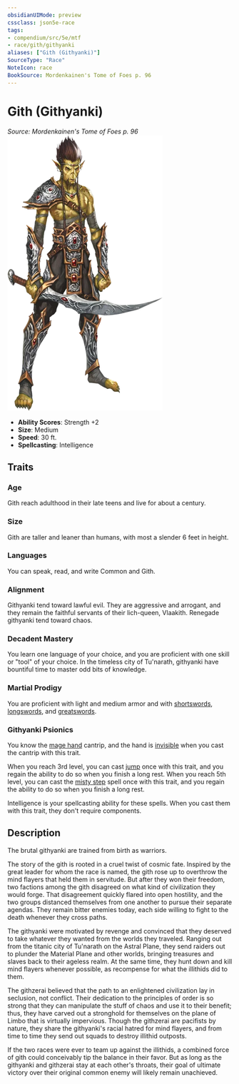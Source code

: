 ```yaml
---
obsidianUIMode: preview
cssclass: json5e-race
tags:
- compendium/src/5e/mtf
- race/gith/githyanki
aliases: ["Gith (Githyanki)"]
SourceType: "Race"
NoteIcon: race
BookSource: Mordenkainen's Tome of Foes p. 96
---
```

# Gith (Githyanki)
*Source: Mordenkainen's Tome of Foes p. 96*  
![](https://raw.githubusercontent.com/5etools-mirror-2/5etools-img/main/races/MTF/Githyanki.webp#right)  

- **Ability Scores**: Strength +2
- **Size**: Medium
- **Speed**: 30 ft.
- **Spellcasting**: Intelligence

## Traits

### Age

Gith reach adulthood in their late teens and live for about a century.

### Size

Gith are taller and leaner than humans, with most a slender 6 feet in height.

### Languages

You can speak, read, and write Common and Gith.

### Alignment

Githyanki tend toward lawful evil. They are aggressive and arrogant, and they remain the faithful servants of their lich-queen, Vlaakith. Renegade githyanki tend toward chaos.

### Decadent Mastery

You learn one language of your choice, and you are proficient with one skill or "tool" of your choice. In the timeless city of Tu'narath, githyanki have bountiful time to master odd bits of knowledge.

### Martial Prodigy

You are proficient with light and medium armor and with [shortswords](/3-Mechanics/CLI/items/shortsword.md), [longswords](/3-Mechanics/CLI/items/longsword.md), and [greatswords](/3-Mechanics/CLI/items/greatsword.md).

### Githyanki Psionics

You know the [mage hand](/3-Mechanics/CLI/spells/mage-hand.md) cantrip, and the hand is [invisible](/3-Mechanics/CLI/rules/conditions.md#invisible) when you cast the cantrip with this trait.

When you reach 3rd level, you can cast [jump](/3-Mechanics/CLI/spells/jump.md) once with this trait, and you regain the ability to do so when you finish a long rest. When you reach 5th level, you can cast the [misty step](/3-Mechanics/CLI/spells/misty-step.md) spell once with this trait, and you regain the ability to do so when you finish a long rest.

Intelligence is your spellcasting ability for these spells. When you cast them with this trait, they don't require components.

## Description

The brutal githyanki are trained from birth as warriors.

The story of the gith is rooted in a cruel twist of cosmic fate. Inspired by the great leader for whom the race is named, the gith rose up to overthrow the mind flayers that held them in servitude. But after they won their freedom, two factions among the gith disagreed on what kind of civilization they would forge. That disagreement quickly flared into open hostility, and the two groups distanced themselves from one another to pursue their separate agendas. They remain bitter enemies today, each side willing to fight to the death whenever they cross paths.

The githyanki were motivated by revenge and convinced that they deserved to take whatever they wanted from the worlds they traveled. Ranging out from the titanic city of Tu'narath on the Astral Plane, they send raiders out to plunder the Material Plane and other worlds, bringing treasures and slaves back to their ageless realm. At the same time, they hunt down and kill mind flayers whenever possible, as recompense for what the illithids did to them.

The githzerai believed that the path to an enlightened civilization lay in seclusion, not conflict. Their dedication to the principles of order is so strong that they can manipulate the stuff of chaos and use it to their benefit; thus, they have carved out a stronghold for themselves on the plane of Limbo that is virtually impervious. Though the githzerai are pacifists by nature, they share the githyanki's racial hatred for mind flayers, and from time to time they send out squads to destroy illithid outposts.

If the two races were ever to team up against the illithids, a combined force of gith could conceivably tip the balance in their favor. But as long as the githyanki and githzerai stay at each other's throats, their goal of ultimate victory over their original common enemy will likely remain unachieved.